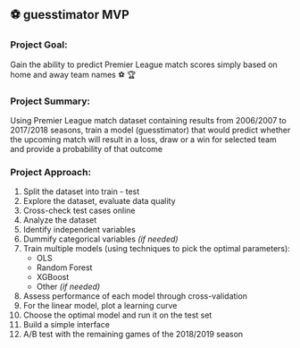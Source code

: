 ## :soccer: guesstimator MVP

### Project Goal:
Gain the ability to predict Premier League  match scores simply based on home and away team names :soccer: :trophy:  

### Project Summary:
Using Premier League match dataset containing results from 2006/2007 to 2017/2018 seasons, train a model (guesstimator) that would predict whether the upcoming match will result in a loss, draw or a win for selected team and provide a probability of that outcome  

### Project Approach:  
1. Split the dataset into train - test
2. Explore the dataset, evaluate data quality
3. Cross-check test cases online
4. Analyze the dataset
5. Identify independent variables
6. Dummify categorical variables *(if needed)*
7. Train multiple models (using techniques to pick the optimal parameters):
      * OLS
      * Random Forest
      * XGBoost
      * Other *(if needed)*
8. Assess performance of each model through cross-validation
9. For the linear model, plot a learning curve
10. Choose the optimal model and run it on the test set
12. Build a simple interface
13. A/B test with the remaining games of the 2018/2019 season
